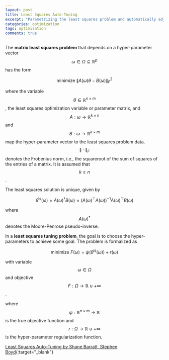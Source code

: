```yaml
---
layout: post
title: Least Squares Auto-Tuning
excerpt: "Parametrizing the least squares problem and automatically adjusting these parameters using an optimization algorithm."
categories: optimization
tags: optimization
comments: true
---
```


The **matrix least squares problem** that depends on a hyper-parameter vector $$\omega \in \Omega \subseteq \mathbb{R}^p$$ has the form

$$
\text{minimize } \|A(\omega) \theta - B(\omega) \|_F^2
$$

where the variable $$\theta \in \mathbb{R}^{n \times m}$$, the least squares optimization variable or parameter matrix, and $$A: \omega \rightarrow \mathbb{R}^{k \times n}$$ and $$B: \omega \rightarrow \mathbb{R}^{k \times m}$$ map the hyper-parameter vector to the least squares problem data. $$\| \cdot \|_F$$ denotes the Frobenius norm, i.e., the squareroot of the sum of squares of the entries of a matrix. It is assumed that $$ k \geq n$$.

The least squares solution is unique, given by

$$
\theta^{\text{ls}}(\omega) = A(\omega)^\dagger B(\omega) = \left(A(\omega)^\top A(\omega)\right)^{-1} A(\omega)^\top B(\omega)
$$

where $$A(\omega)^\dagger$$ denotes the Moore-Penrose pseudo-inverse.

In a **least squares tuning problem**, the goal is to choose the hyper-parameters to achieve some goal. The problem is formalized as

$$
\text{minimize } F(\omega) = \psi \left(\theta^{\text{ls}}(\omega)\right) + r(\omega)
$$

with variable $$\omega \in \Omega$$ and objective $$F: \Omega \rightarrow \mathbb{R} \cup +\infty$$.

where $$\psi: \mathbb{R}^{n \times m} \rightarrow \mathbb{R}$$ is the true objective function and $$r: \Omega \rightarrow \mathbb{R} \cup +\infty$$ is the hyper-parameter regularization function.

[Least Squares Auto-Tuning by Shane Barratt, Stephen Boyd](https://arxiv.org/abs/1904.05460){:target="_blank"}